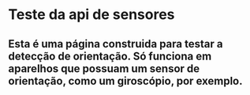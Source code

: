 # Teste da api de sensores
## Esta é uma página construida para testar a detecção de orientação. Só funciona em aparelhos que possuam um sensor de orientação, como um giroscópio, por exemplo.